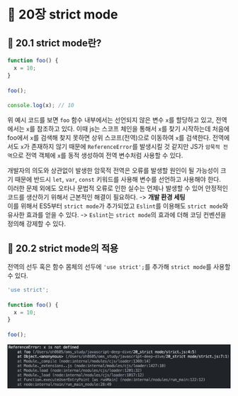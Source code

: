 # 📕 20장 strict mode

## 📝 20.1 strict mode란?

```js
function foo() {
  x = 10;
}

foo();

console.log(x); // 10
```

위 예시 코드를 보면 `foo` 함수 내부에서는 선언되지 않은 변수 `x`를 할당하고 있고, 전역에서는 `x`를 참조하고 있다. 이때 js는 스코프 체인을 통해서 `x`를 찾기 시작하는데 처음에 foo에서 `x`를 검색해 찾지 못하면 상위 스코프(전역)으로 이동하여 `x`를 검색한다. 전역에서도 `x`가 존재하지 않기 때문에 `ReferenceError`를 발생시킬 것 같지만 JS가 `암묵적 전역`으로 전역 객체에 `x`를 동적 생성하여 전역 변수처럼 사용할 수 있다.

개발자의 의도와 상관없이 발생한 암묵적 전역은 오류를 발생할 원인이 될 가능성이 크기 때문에 반드시 `let`, `var`, `const` 키워드를 사용해 변수를 선언하고 사용해야 한다.  
이러한 문제 외에도 오타나 문법적 오류로 인한 실수는 언제나 발생할 수 있어 안정적인 코드를 생산하기 위해서 근본적인 해결이 필요하다. -> **개발 환경 세팅**  
이를 위해서 ES5부터 `strict mode`가 추가되었고 `Eslint`를 이용해도 `strict mode`와 유사한 효과를 얻을 수 있다. -> `Eslint`는 `strict mode`의 효과에 더해 코딩 컨벤션을 정의해 강제할 수 있다.

## 📝 20.2 strict mode의 적용

전역의 선두 혹은 함수 몸체의 선두에 `'use strict';`를 추가해 `strict mode`를 사용할 수 있다.

```js
'use strict';

function foo() {
  x = 10;
}

foo();
```

![alt text](public/image1.png)
